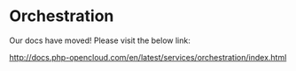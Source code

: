 # Orchestration

Our docs have moved! Please visit the below link:

http://docs.php-opencloud.com/en/latest/services/orchestration/index.html
